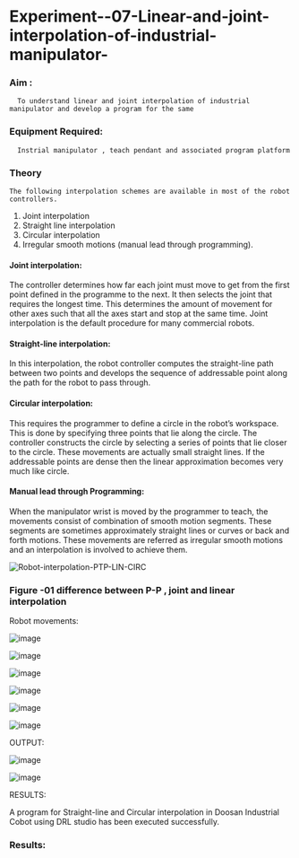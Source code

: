 # Experiment--07-Linear-and-joint-interpolation-of-industrial-manipulator-

### Aim :
      To understand linear and joint interpolation of industrial manipulator and develop a program for the same 
      
### Equipment Required: 
      Instrial manipulator , teach pendant and associated program platform 
      
### Theory 
    The following interpolation schemes are available in most of the robot controllers.
1. Joint interpolation
2. Straight line interpolation
3. Circular interpolation
4. Irregular smooth motions (manual lead through programming).
#### Joint interpolation: 
The controller determines how far each joint must move to get from the first point defined in the programme to the next. It then selects the joint that
requires the longest time. This determines the amount of movement for other axes such that all the axes start and stop at the same time. Joint interpolation is the default procedure for many commercial robots.

#### Straight-line interpolation: 
In this interpolation, the robot controller computes the straight-line path between two points and develops the sequence of addressable point along the path for the robot to pass through.

#### Circular interpolation: 
This requires the programmer to define a circle in the
robot’s workspace. This is done by specifying three points that lie along the circle. The controller constructs the circle by selecting a series of points that lie closer to the circle. These movements are actually small straight lines. If the addressable points are dense then the linear approximation becomes very much like circle.


#### Manual lead through Programming: 
When the manipulator wrist is moved by the programmer to teach, the movements consist of combination of smooth motion segments. These segments are sometimes approximately straight lines or curves or back and forth motions. These movements are referred as irregular smooth motions and an interpolation is involved to achieve them.




![Robot-interpolation-PTP-LIN-CIRC](https://user-images.githubusercontent.com/36288975/201615171-d0886aaa-8220-4b0c-8a1d-3d8a5c69c76a.png)

### Figure -01 difference between P-P , joint and linear interpolation 











 Robot movements:
 
 ![image](https://user-images.githubusercontent.com/97553333/206890082-0d427896-c9e6-487e-90cc-84fd2d1d6f62.png)
 
 ![image](https://user-images.githubusercontent.com/97553333/206890113-1f228835-cc3d-4eff-9ca9-ce8798cbf9bd.png)

![image](https://user-images.githubusercontent.com/97553333/206890118-39eb000b-8f08-4470-a0f5-0a0339c16a5f.png)

![image](https://user-images.githubusercontent.com/97553333/206890125-4f5295ef-ed46-437c-a619-ea01fa379e43.png)

![image](https://user-images.githubusercontent.com/97553333/206890155-fa7c4bfa-c220-4e72-aa71-52093e1ad960.png)

![image](https://user-images.githubusercontent.com/97553333/206890158-151630d9-18d1-44b4-936c-1200ef0e0b5b.png)

OUTPUT:

![image](https://user-images.githubusercontent.com/97553333/206890174-636db63b-3761-4274-87d9-631d7c4b2571.png)

![image](https://user-images.githubusercontent.com/97553333/206890176-a3383ca8-a1b7-45ed-8ad9-6b535c0081db.png)

RESULTS:

A program for Straight-line and Circular interpolation in Doosan Industrial Cobot using DRL studio has been executed successfully.



















### Results:  
